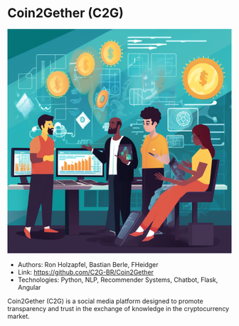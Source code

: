 # Coin2Gether (C2G)

![C2G image by midjourney](images/coin2gether.png "C2G")

- Authors: Ron Holzapfel, Bastian Berle, FHeidger
- Link: https://github.com/C2G-BR/Coin2Gether
- Technologies: Python, NLP, Recommender Systems, Chatbot, Flask, Angular

Coin2Gether (C2G) is a social media platform designed to promote transparency and trust in the exchange of knowledge in the cryptocurrency market.